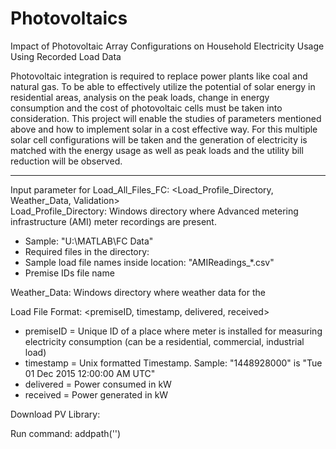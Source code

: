 # Photovoltaics
Impact of Photovoltaic Array Configurations on Household Electricity Usage Using Recorded Load Data

Photovoltaic integration is required to replace power plants like coal and natural gas. To be able to effectively utilize the potential of solar energy in residential areas, analysis on the peak loads, change in energy consumption and the cost of photovoltaic cells must be taken into consideration. This project will enable the studies of parameters mentioned above and how to implement solar in a cost effective way. For this multiple solar cell configurations will be taken and the generation of electricity is matched with the energy usage as well as peak loads and the utility bill reduction will be observed.

- - - -

Input parameter for Load_All_Files_FC: <Load_Profile_Directory, Weather_Data, Validation>  
Load_Profile_Directory: Windows directory where Advanced metering infrastructure (AMI) meter recordings are present.   
* Sample: "U:\MATLAB\FC Data\"  
* Required files in the directory:  
* Sample load file names inside location: "AMIReadings_*.csv"  
* Premise IDs file name  

Weather_Data: Windows directory where weather data for the 

Load File Format: <premiseID, timestamp, delivered, received>  
* premiseID = Unique ID of a place where  meter is installed for measuring electricity consumption (can be a residential, commercial, industrial load)  
* timestamp = Unix formatted Timestamp. Sample: "1448928000" is "Tue 01 Dec 2015 12:00:00 AM UTC"  
* delivered = Power consumed in kW  
* received = Power generated in kW  

Download PV Library: 

Run command:
addpath('<Path where all PV Library files are located>')
